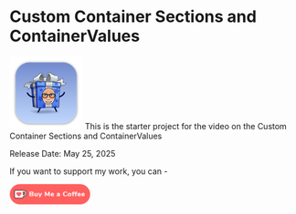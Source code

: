 # Custom Container Sections and ContainerValues

![mac128](Images/mac128.png) This is the starter project for the video on the Custom Container Sections and ContainerValues

Release Date: May 25, 2025

If you want to support my work, you can - </br>

<a href='https://ko-fi.com/Z8Z22WRVG' target='_blank'><img height='36' style='border:0px;height:36px;' src='Images/kofi3.png' border='0' alt='Buy Me a Coffee at ko-fi.com' /></a>

